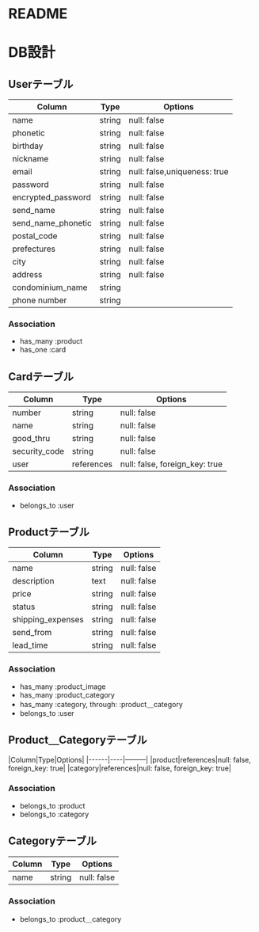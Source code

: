 # README

# DB設計
## Userテーブル
|Column|Type|Options|
|------|----|-------|
|name|string|null: false|
|phonetic|string|null: false|
|birthday|string|null: false|
|nickname|string|null: false|
|email|string|null: false,uniqueness: true |
|password|string|null: false|
|encrypted_password|string|null: false|
|send_name|string|null: false|
|send_name_phonetic|string|null: false|
|postal_code|string|null: false|
|prefectures|string|null: false|
|city|string|null: false|
|address|string|null: false|
|condominium_name|string||
|phone number|string||

### Association
- has_many :product
- has_one :card


## Cardテーブル
|Column|Type|Options|
|------|----|-------|
|number|string|null: false|
|name|string|null: false|
|good_thru|string|null: false|
|security_code|string|null: false|
|user|references|null: false, foreign_key: true|

### Association
- belongs_to :user


## Productテーブル
|Column|Type|Options|
|------|----|-------|
|name|string|null: false|
|description|text|null: false|
|price|string|null: false|
|status|string|null: false|
|shipping_expenses|string|null: false|
|send_from|string|null: false|
|lead_time|string|null: false|

### Association
- has_many :product_image
- has_many :product_category
- has_many :category, through: :product＿category
- belongs_to :user

## Product＿Categoryテーブル
|Column|Type|Options|
|------|----|———|
|product|references|null: false, foreign_key: true|
|category|references|null: false, foreign_key: true|

### Association
- belongs_to :product
- belongs_to :category
## Categoryテーブル
|Column|Type|Options|
|------|----|-------|
|name|string|null: false|

### Association
- belongs_to :product＿category